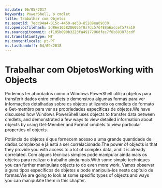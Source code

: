 ```yaml
---
ms.date: 06/05/2017
keywords: PowerShell, o cmdlet
title: Trabalhar com Objetos
ms.assetid: 7ecc94a4-015c-4459-ae58-85289ea09030
ms.openlocfilehash: 5d86e1658286055f8a7dc57d488a6adcef577a10
ms.sourcegitcommit: cf195b090b3223fa4917206dfec7f0b603873cdf
ms.translationtype: MT
ms.contentlocale: pt-PT
ms.lasthandoff: 04/09/2018
---
```

# <a name="working-with-objects"></a><span data-ttu-id="0ca18-103">Trabalhar com Objetos</span><span class="sxs-lookup"><span data-stu-id="0ca18-103">Working with Objects</span></span>

<span data-ttu-id="0ca18-104">Podemos ter abordados como o Windows PowerShell utiliza objetos para transferir dados entre cmdlets e demonstrou algumas formas para ver informações detalhadas sobre os objetos utilizando os cmdlets de formato e Get-membro para ver as propriedades específicas de objetos.</span><span class="sxs-lookup"><span data-stu-id="0ca18-104">We have discussed how Windows PowerShell uses objects to transfer data between cmdlets, and demonstrated a few ways to view detailed information about objects by using Get-Member and Format cmdlets to view particular properties of objects.</span></span>

<span data-ttu-id="0ca18-105">Potência de objetos é que fornecem acesso a uma grande quantidade de dados complexos e já está a ser correlacionado.</span><span class="sxs-lookup"><span data-stu-id="0ca18-105">The power of objects is that they provide you with access to a lot of complex data, and it is already correlated.</span></span> <span data-ttu-id="0ca18-106">Com alguns técnicas simples pode manipular ainda mais os objetos para realizar o trabalho ainda mais.</span><span class="sxs-lookup"><span data-stu-id="0ca18-106">With some simple techniques you can further manipulate objects to do even more work.</span></span> <span data-ttu-id="0ca18-107">Vamos observar alguns tipos específicos de objetos e pode manipulá-los neste capítulo de formas.</span><span class="sxs-lookup"><span data-stu-id="0ca18-107">We are going to look at some specific types of objects and ways you can manipulate them in this chapter.</span></span>